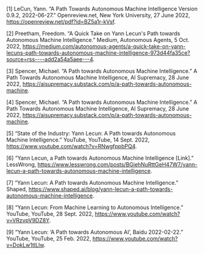 [1] LeCun, Yann. “A Path Towards Autonomous Machine Intelligence Version 0.9.2, 2022-06-27.” Openreview.net, New York University, 27 June 2022, https://openreview.net/pdf?id=BZ5a1r-kVsf.

[2] Preetham, Freedom. “A Quick Take on Yann Lecun's Path towards Autonomous Machine Intelligence.” Medium, Autonomous Agents, 5 Oct. 2022, https://medium.com/autonomous-agents/a-quick-take-on-yann-lecuns-path-towards-autonomous-machine-intelligence-973d44fa35ce?source=rss----add2a54a5aee---4.

[3] Spencer, Michael. “A Path towards Autonomous Machine Intelligence.” A Path Towards Autonomous Machine Intelligence, AI Supremacy, 28 June 2022, https://aisupremacy.substack.com/p/a-path-towards-autonomous-machine.

[4] Spencer, Michael. “A Path towards Autonomous Machine Intelligence.” A Path Towards Autonomous Machine Intelligence, AI Supremacy, 28 June 2022, https://aisupremacy.substack.com/p/a-path-towards-autonomous-machine.

[5] “State of the Industry: Yann Lecun: A Path towards Autonomous Machine Intelligence.” YouTube, YouTube, 14 Sept. 2022, https://www.youtube.com/watch?v=RNwgfppbPQ4.

[6] “Yann Lecun, a Path towards Autonomous Machine Intelligence [Link].” LessWrong, https://www.lesswrong.com/posts/BGiehNuRttGeH47W7/yann-lecun-a-path-towards-autonomous-machine-intelligence.

[7] “Yann Lecun: A Path towards Autonomous Machine Intelligence.” Shaped, https://www.shaped.ai/blog/yann-lecun-a-path-towards-autonomous-machine-intelligence.

[8] “Yann Lecun: From Machine Learning to Autonomous Intelligence.” YouTube, YouTube, 28 Sept. 2022, https://www.youtube.com/watch?v=VRzvpV9DZ8Y.

[9] “Yann Lecun: ‘A Path towards Autonomous AI’, Baidu 2022-02-22.” YouTube, YouTube, 25 Feb. 2022, https://www.youtube.com/watch?v=DokLw1tILlw.
